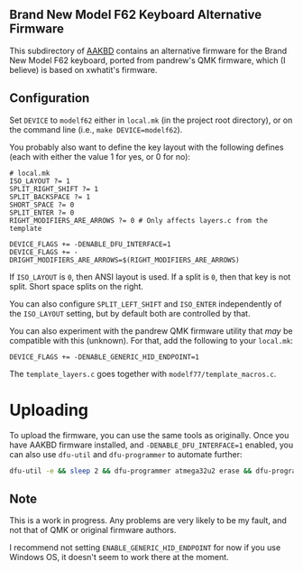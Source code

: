 ## Brand New Model F62 Keyboard Alternative Firmware

This subdirectory of [AAKBD](https://github.com/arkku/aakbd) contains an
alternative firmware for the Brand New Model F62 keyboard, ported from
pandrew's QMK firmware, which (I believe) is based on xwhatit's firmware.

## Configuration

Set `DEVICE` to `modelf62` either in `local.mk` (in the project root directory),
or on the command line (i.e., `make DEVICE=modelf62`).

You probably also want to define the key layout with the following defines
(each with either the value 1 for yes, or 0 for no):

``` Make
# local.mk
ISO_LAYOUT ?= 1
SPLIT_RIGHT_SHIFT ?= 1
SPLIT_BACKSPACE ?= 1
SHORT_SPACE ?= 0
SPLIT_ENTER ?= 0
RIGHT_MODIFIERS_ARE_ARROWS ?= 0 # Only affects layers.c from the template

DEVICE_FLAGS += -DENABLE_DFU_INTERFACE=1
DEVICE_FLAGS += -DRIGHT_MODIFIERS_ARE_ARROWS=$(RIGHT_MODIFIERS_ARE_ARROWS)
```

If `ISO_LAYOUT` is `0`, then ANSI layout is used. If a split is `0`, then that
key is not split. Short space splits on the right.

You can also configure `SPLIT_LEFT_SHIFT` and `ISO_ENTER` independently of
the `ISO_LAYOUT` setting, but by default both are controlled by that.

You can also experiment with the pandrew QMK firmware utility that _may_ be
compatible with this (unknown). For that, add the following to your `local.mk`:

``` Make
DEVICE_FLAGS += -DENABLE_GENERIC_HID_ENDPOINT=1
```

The `template_layers.c` goes together with `modelf77/template_macros.c`.

# Uploading

To upload the firmware, you can use the same tools as originally. Once you have
AAKBD firmware installed, and `-DENABLE_DFU_INTERFACE=1` enabled, you can also
use `dfu-util` and `dfu-programmer` to automate further:

``` sh
dfu-util -e && sleep 2 && dfu-programmer atmega32u2 erase && dfu-programmer atmega32u2 flash modelf62.hex && dfu-programmer atmega32u2 launch
```

## Note

This is a work in progress. Any problems are very likely to be my fault, and
not that of QMK or original firmware authors.

I recommend not setting `ENABLE_GENERIC_HID_ENDPOINT` for now if you use
Windows OS, it doesn't seem to work there at the moment.
